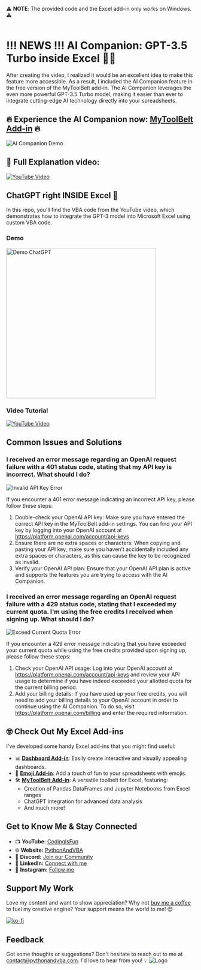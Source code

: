 ⚠️ **NOTE**: The provided code and the Excel add-in only works on Windows. ⚠️
<br/><br/>
# !!! NEWS !!! AI Companion: GPT-3.5 Turbo inside Excel 🤯🚀
After creating the video, I realized it would be an excellent idea to make this feature more accessible. As a result, I included the AI Companion feature in the free version of the MyToolBelt add-in. The AI Companion leverages the even more powerful GPT-3.5 Turbo model, making it easier than ever to integrate cutting-edge AI technology directly into your spreadsheets.

## 🔥 **Experience the AI Companion now: [MyToolBelt Add-in](https://pythonandvba.com/mytoolbelt)** 🔥

![AI Companion Demo](assets/ai_companion.png)

## 🎥 **Full Explanation video**:
[![YouTube Video](https://img.youtube.com/vi/fvGMq4Vy5Bk/0.jpg)](https://youtu.be/fvGMq4Vy5Bk)

## ChatGPT right INSIDE Excel 🤯
In this repo, you'll find the VBA code from the YouTube video, which demonstrates how to integrate the GPT-3 model into Microsoft Excel using custom VBA code.

### Demo
<img src="Demo_ChatGPT.gif" width="400" alt="Demo ChatGPT">

### Video Tutorial
[![YouTube Video](https://img.youtube.com/vi/-3otazH5crw/0.jpg)](https://youtu.be/-3otazH5crw)

## Common Issues and Solutions

### I received an error message regarding an OpenAI request failure with a 401 status code, stating that my API key is incorrect. What should I do? 
![Invalid API Key Error](assets/invalid_api_key.png)

If you encounter a 401 error message indicating an incorrect API key, please follow these steps:

1. Double-check your OpenAI API key: Make sure you have entered the correct API key in the MyToolBelt add-in settings. You can find your API key by logging into your OpenAI account at https://platform.openai.com/account/api-keys
2. Ensure there are no extra spaces or characters: When copying and pasting your API key, make sure you haven’t accidentally included any extra spaces or characters, as this can cause the key to be recognized as invalid.
3. Verify your OpenAI API plan: Ensure that your OpenAI API plan is active and supports the features you are trying to access with the AI Companion.

### I received an error message regarding an OpenAI request failure with a 429 status code, stating that I exceeded my current quota. I'm using the free credits I received when signing up. What should I do?
![Exceed Current Quota Error](assets/exceed_current_quota.png)

If you encounter a 429 error message indicating that you have exceeded your current quota while using the free credits provided upon signing up, please follow these steps:

1. Check your OpenAI API usage: Log into your OpenAI account at https://platform.openai.com/account/api-keys and review your API usage to determine if you have indeed exceeded your allotted quota for the current billing period.
2. Add your billing details: If you have used up your free credits, you will need to add your billing details to your OpenAI account in order to continue using the AI Companion. To do so, visit https://platform.openai.com/billing and enter the required information.



## 🤓 Check Out My Excel Add-ins
I've developed some handy Excel add-ins that you might find useful:

- 📊 **[Dashboard Add-in](https://pythonandvba.com/grafly)**: Easily create interactive and visually appealing dashboards.
- 🤪 **[Emoji Add-in](https://pythonandvba.com/emojify)**: Add a touch of fun to your spreadsheets with emojis.
- 🛠️ **[MyToolBelt Add-in](https://pythonandvba.com/mytoolbelt)**: A versatile toolbelt for Excel, featuring:
  - Creation of Pandas DataFrames and Jupyter Notebooks from Excel ranges
  - ChatGPT integration for advanced data analysis
  - And much more!


## Get to Know Me & Stay Connected
- 📺 **YouTube:** [CodingIsFun](https://youtube.com/c/CodingIsFun)
- 🌐 **Website:** [PythonAndVBA](https://pythonandvba.com)
- 💬 **Discord:** [Join our Community](https://pythonandvba.com/discord)
- 💼 **LinkedIn:** [Connect with me](https://www.linkedin.com/in/sven-bosau/)
- 📸 **Instagram:** [Follow me](https://www.instagram.com/codingisfun_official/)

## Support My Work
Love my content and want to show appreciation? Why not [buy me a coffee](https://pythonandvba.com/coffee-donation) to fuel my creative engine? Your support means the world to me! 😊

[![ko-fi](https://ko-fi.com/img/githubbutton_sm.svg)](https://pythonandvba.com/coffee-donation)

## Feedback
Got some thoughts or suggestions? Don't hesitate to reach out to me at contact@pythonandvba.com. I'd love to hear from you! 💡
![Logo](https://www.pythonandvba.com/banner-img)
